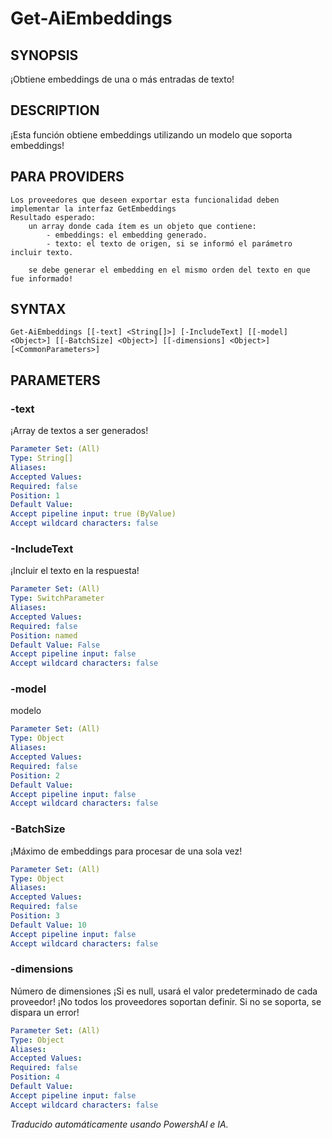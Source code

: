 ﻿---
external help file: powershai-help.xml
schema: 2.0.0
powershai: true
---

# Get-AiEmbeddings

## SYNOPSIS <!--!= @#Synop !-->
¡Obtiene embeddings de una o más entradas de texto!

## DESCRIPTION <!--!= @#Desc !-->
¡Esta función obtiene embeddings utilizando un modelo que soporta embeddings!

## PARA PROVIDERS
	Los proveedores que deseen exportar esta funcionalidad deben implementar la interfaz GetEmbeddings
	Resultado esperado:
		un array donde cada ítem es un objeto que contiene:
			- embeddings: el embedding generado.
			- texto: el texto de origen, si se informó el parámetro incluir texto.
			
		se debe generar el embedding en el mismo orden del texto en que fue informado!

## SYNTAX <!--!= @#Syntax !-->

```
Get-AiEmbeddings [[-text] <String[]>] [-IncludeText] [[-model] <Object>] [[-BatchSize] <Object>] [[-dimensions] <Object>] [<CommonParameters>]
```

## PARAMETERS <!--!= @#Params !-->

### -text
¡Array de textos a ser generados!

```yml
Parameter Set: (All)
Type: String[]
Aliases: 
Accepted Values: 
Required: false
Position: 1
Default Value: 
Accept pipeline input: true (ByValue)
Accept wildcard characters: false
```

### -IncludeText
¡Incluir el texto en la respuesta!

```yml
Parameter Set: (All)
Type: SwitchParameter
Aliases: 
Accepted Values: 
Required: false
Position: named
Default Value: False
Accept pipeline input: false
Accept wildcard characters: false
```

### -model
modelo

```yml
Parameter Set: (All)
Type: Object
Aliases: 
Accepted Values: 
Required: false
Position: 2
Default Value: 
Accept pipeline input: false
Accept wildcard characters: false
```

### -BatchSize
¡Máximo de embeddings para procesar de una sola vez!

```yml
Parameter Set: (All)
Type: Object
Aliases: 
Accepted Values: 
Required: false
Position: 3
Default Value: 10
Accept pipeline input: false
Accept wildcard characters: false
```

### -dimensions
Número de dimensiones 
¡Si es null, usará el valor predeterminado de cada proveedor!
¡No todos los proveedores soportan definir. Si no se soporta, se dispara un error!

```yml
Parameter Set: (All)
Type: Object
Aliases: 
Accepted Values: 
Required: false
Position: 4
Default Value: 
Accept pipeline input: false
Accept wildcard characters: false
```


<!--PowershaiAiDocBlockStart-->
_Traducido automáticamente usando PowershAI e IA._
<!--PowershaiAiDocBlockEnd-->
